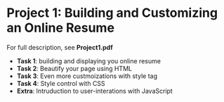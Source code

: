 # Project 1: Building and Customizing an Online Resume

For full description, see **Project1.pdf**

- **Task 1**: building and displaying you online resume
- **Task 2**: Beautify your page using HTML
- **Task 3**: Even more custmoizations with style tag
- **Task 4**: Style control with CSS
- **Extra**: Intruduction to user-interations with JavaScript


